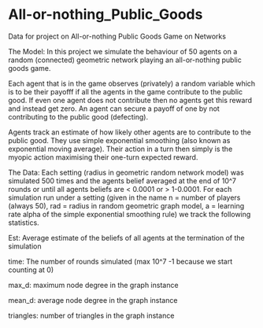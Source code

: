 # All-or-nothing_Public_Goods
Data for project on All-or-nothing Public Goods Game on Networks

The Model:
In this project we simulate the behaviour of 50 agents on a random (connected) geometric network playing an all-or-nothing public goods game.

Each agent that is in the game observes (privately) a random variable which is to be their payofff if all the agents in the game contribute to the public good. If even one agent does not contribute then no agents get this reward and instead get zero. An agent can secure a payoff of one by not contributing to the public good (defecting).

Agents track an estimate of how likely other agents are to contribute to the public good. They use simple exponential smoothing (also known as exponential moving average). Their action in a turn then simply is the myopic action maximising their one-turn expected reward.

The Data:
Each setting (radius in geometric random network model) was simulated 500 times and the agents belief averaged at the end of 10^7 rounds or until all agents beliefs are < 0.0001 or > 1-0.0001. For each simulation run under a setting (given in the name n = number of players (always 50), rad = radius in random geometric graph model, a = learning rate alpha of the simple exponential smoothing rule) we track the following statistics.

Est: Average estimate of the beliefs of all agents at the termination of the simulation

time: The number of rounds simulated (max 10^7 -1 because we start counting at 0)

max_d: maximum node degree in the graph instance

mean_d: average node degree in the graph instance

triangles: number of triangles in the graph instance

